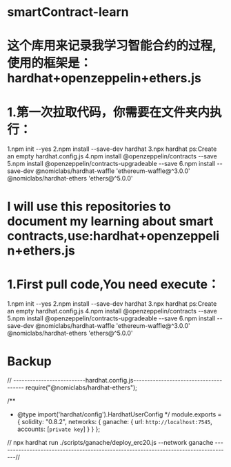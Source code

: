 # smartContract-learn
# 这个库用来记录我学习智能合约的过程,使用的框架是：hardhat+openzeppelin+ethers.js
# 1.第一次拉取代码，你需要在文件夹内执行：
  1.npm init --yes
  2.npm install --save-dev hardhat
  3.npx hardhat
    ps:Create an empty hardhat.config.js
  4.npm install @openzeppelin/contracts --save
  5.npm install @openzeppelin/contracts-upgradeable --save
  6.npm install --save-dev @nomiclabs/hardhat-waffle 'ethereum-waffle@^3.0.0' @nomiclabs/hardhat-ethers 'ethers@^5.0.0'
# I will use this repositories to document my learning about smart contracts,use:hardhat+openzeppelin+ethers.js
# 1.First pull code,You need execute：
  1.npm init --yes
  2.npm install --save-dev hardhat
  3.npx hardhat
    ps:Create an empty hardhat.config.js
  4.npm install @openzeppelin/contracts --save
  5.npm install @openzeppelin/contracts-upgradeable --save
  6.npm install --save-dev @nomiclabs/hardhat-waffle 'ethereum-waffle@^3.0.0' @nomiclabs/hardhat-ethers 'ethers@^5.0.0'




# Backup
  // --------------------------hardhat.config.js--------------------------------------
  require("@nomiclabs/hardhat-ethers");

/**
 * @type import('hardhat/config').HardhatUserConfig
 */
 module.exports = {
  solidity: "0.8.2",
  networks: {
    ganache: {
      url: `http://localhost:7545`,
      accounts: [`private key`]
    }
  }
};

// npx hardhat run ./scripts/ganache/deploy_erc20.js --network ganache
------------------------------------------------------------------------------------//

